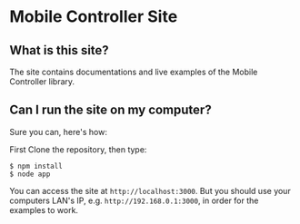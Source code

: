 Mobile Controller Site
======================


What is this site?
-----------------
The site contains documentations and live examples of the Mobile Controller library. 


Can I run the site on my computer?
----------------------------------
Sure you can, here's how:

First Clone the repository, then type:

    $ npm install
    $ node app

You can access the site at `http://localhost:3000`. But you should use your computers 
LAN's IP, e.g. `http://192.168.0.1:3000`, in order for the examples to work.
